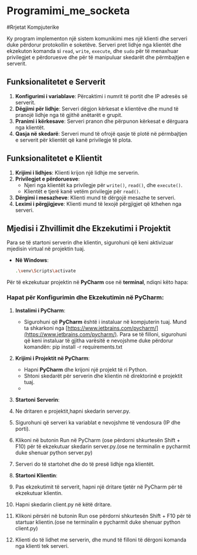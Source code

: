 # Programimi_me_socketa
#Rrjetat Kompjuterike

Ky program implementon një sistem komunikimi mes një klienti dhe serveri duke përdorur protokollin e soketëve. Serveri pret lidhje nga klientët dhe ekzekuton komanda si `read`, `write`, `execute`, dhe `sudo` për të menaxhuar privilegjet e përdoruesve dhe për të manipuluar skedarët dhe përmbajtjen e serverit.

## Funksionalitetet e Serverit

1. **Konfigurimi i variablave**: Përcaktimi i numrit të portit dhe IP adresës së serverit.
2. **Dëgjimi për lidhje**: Serveri dëgjon kërkesat e klientëve dhe mund të pranojë lidhje nga të gjithë anëtarët e grupit.
3. **Pranimi i kërkesave**: Serveri pranon dhe përpunon kërkesat e dërguara nga klientët.
4. **Qasja në skedarë**: Serveri mund të ofrojë qasje të plotë në përmbajtjen e serverit për klientët që kanë privilegje të plota.

## Funksionalitetet e Klientit

1. **Krijimi i lidhjes**: Klienti krijon një lidhje me serverin.
2. **Privilegjet e përdoruesve**:
   - Njeri nga klientët ka privilegje për `write()`, `read()`, dhe `execute()`.
   - Klientët e tjerë kanë vetëm privilegje për `read()`.
3. **Dërgimi i mesazheve**: Klienti mund të dërgojë mesazhe te serveri.
4. **Leximi i përgjigjeve**: Klienti mund të lexojë përgjigjet që kthehen nga serveri.

## Mjedisi i Zhvillimit dhe Ekzekutimi i Projektit

Para se të startoni serverin dhe klientin, sigurohuni që keni aktivizuar mjedisin virtual në projektin tuaj.
- **Në Windows**:
  ```bash
  .\venv\Scripts\activate
Për të ekzekutuar projektin në **PyCharm** ose në **terminal**, ndiqni këto hapa:

### Hapat për Konfigurimin dhe Ekzekutimin në PyCharm:

1. **Instalimi i PyCharm**:
   - Sigurohuni që **PyCharm** është i instaluar në kompjuterin tuaj. Mund ta shkarkoni nga [https://www.jetbrains.com/pycharm/](https://www.jetbrains.com/pycharm/).
     Para se të filloni, sigurohuni që keni instaluar të gjitha varësitë e nevojshme duke përdorur komandën:
     pip install -r requirements.txt
   
2. **Krijimi i Projektit në PyCharm**:
   - Hapni **PyCharm** dhe krijoni një projekt të ri Python.
   - Shtoni skedarët për serverin dhe klientin në direktorinë e projektit tuaj.
   - 
3. **Startoni Serverin**:
1. Ne dritaren e projektit,hapni skedarin server.py.
2. Sigurohuni që serveri ka variablat e nevojshme të vendosura (IP dhe porti).
3. Klikoni në butonin Run në PyCharm (ose përdorni shkurtesën Shift + F10) për të ekzekutuar skedarin server.py.(ose ne terminalin e pycharmit duke shenuar python server.py)
4. Serveri do të startohet dhe do të presë lidhje nga klientët.

  
4. **Startoni Klientin**:
1. Pas ekzekutimit të serverit, hapni një dritare tjetër në PyCharm për të ekzekutuar klientin.
2. Hapni skedarin client.py në këtë dritare.
3. Klikoni përsëri në butonin Run ose përdorni shkurtesën Shift + F10 për të startuar klientin.(ose ne terminalin e pycharmit duke shenuar python client.py)
4. Klienti do të lidhet me serverin, dhe mund të filloni të dërgoni komanda nga klienti tek serveri.
